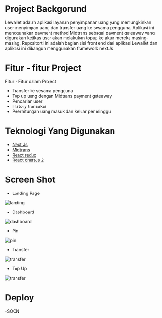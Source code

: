 # Project Backgorund

Lewallet adalah aplikasi layanan penyimpanan uang yang memungkinkan user menyimpan uang dan transfer uang ke sesama pengguna. Aplikasi ini menggunakan payment method Midtrans sebagai payment gateaway yang digunakan ketikas user akan melakukan topup ke akun mereka masing-masing. Repositorti ini adalah bagian sisi front end dari aplikasi Lewallet dan aplikasi ini dibangun menggunakan framework nextJs

# Fitur - fitur Project

Fitur - Fitur dalam Project

- Transfer ke sesama pengguna
- Top up uang dengan Midtrans payment gateaway
- Pencarian user
- History transaksi
- Peerhitungan uang masuk dan keluar per minggu


# Teknologi Yang Digunakan

- [Next Js](https://nextjs.org/docs/getting-started)
- [Midtrans](https://docs.midtrans.com/)
- [React redux](https://react-redux.js.org/)
- [React chartJs 2](https://www.npmjs.com/package/react-chartjs-2)


# Screen Shot

- Landing Page

![landing](https://user-images.githubusercontent.com/42567590/148151485-86e6e3fe-5bdd-4e0f-b325-ad628a690a3e.PNG)

- Dashboard

![dashboard](https://user-images.githubusercontent.com/42567590/148151541-1ab53bf7-23d1-40ed-b36f-4b6753f4fae6.PNG)

- Pin

![pin](https://user-images.githubusercontent.com/42567590/148151567-8075e7d8-b47e-42a8-8a07-788a93da99ec.PNG)

- Transfer

![transfer](https://user-images.githubusercontent.com/42567590/148151576-3a21339f-2c20-46bb-aeba-dc5aeb43eba4.PNG)

- Top Up

![transfer](https://user-images.githubusercontent.com/42567590/148151596-02d0a715-8ebc-479e-b10d-c82ef9ea3f1c.PNG)

# Deploy

-SOON
